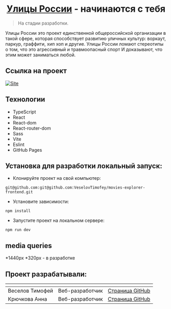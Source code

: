 <div align="center">
    <h1><a href="https://streetrussia.ru/">Улицы России</a> - начинаются с тебя</h1>
</div>

> На стадии разработки.

Улицы России это проект единственной общероссийской организации в такой сфере, которая способствует
развитию уличных культур: воркаут, паркур, граффити, хип хоп и другие.
Улицы России ломают стереотипы о том, что это агрессивный и травмоопасный спорт
И доказывают, что этим может заниматься любой.

## Ссылка на проект
[![Site](https://veselovtimofey.github.io/russian-streets-frontend/)]()

## Технологии
- TypeScript
- React
- React-dom
- React-router-dom
- Sass
- Vite
- Eslint
- GitHub Pages

## Установка для разработки локальный запуск:

- Клонируйте проект на свой компьютер:
```
git@github.com:git@github.com:VeselovTimofey/movies-explorer-frontend.git
```

- Установите зависимости:
```
npm install
```

- Запустите проект на локальном сервере:
```
npm run dev
```

## media queries
 *1440px
 *320px - в разработке


## Проект разрабатывали:

| <!-- --> | <!-- -->      | <!-- -->    |
|----------|---------------|-------------|
| Веселов Тимофей | Веб-разработчик | [Cтраница GitHub](https://github.com/VeselovTimofey) |
| Крючкова Анна | Веб-разработчик | [Cтраница GitHub](https://github.com/Zdthns) |
